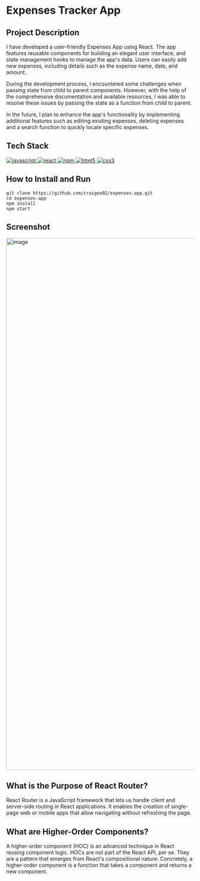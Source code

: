 # Expenses Tracker App

## Project Description

I have developed a user-friendly Expenses App using React. The app features reusable components for building an elegant user interface, and state management hooks to manage the app's data. Users can easily add new expenses, including details such as the expense name, date, and amount. 

During the development process, I encountered some challenges when passing state from child to parent components. However, with the help of the comprehensive documentation and available resources, I was able to resolve these issues by passing the state as a function from child to parent.

In the future, I plan to enhance the app's functionality by implementing additional features such as editing existing expenses, deleting expenses and a search function to quickly locate specific expenses.

## Tech Stack

<a href="https://www.javascript.com/"> <img src="https://icongr.am/devicon/javascript-original.svg?size=40&color=currentColor" alt="javascript"/> </a>
<a href="https://reactjs.org/"> <img src="https://icongr.am/devicon/react-original.svg?size=40&color=currentColor" alt="react"/> </a>
<a href="https://www.npmjs.com/"> <img src="https://icongr.am/devicon/npm-original-wordmark.svg?size=40&color=currentColor" alt="npm"/> </a>
<a href="https://www.w3schools.com/html/"> <img src="https://icongr.am/devicon/html5-original.svg?size=40&color=8000ff" alt="html5"/> </a>
<a href="https://www.w3schools.com/css/"> <img src="https://icongr.am/devicon/css3-original.svg?size=40&color=8000ff" alt="css3"/> </a>

## How to Install and Run

```
git clone https://github.com/craigea92/expenses-app.git
cd expenses-app
npm install
npm start
```

## Screenshot

<img width="1423" alt="image" src="https://user-images.githubusercontent.com/82875984/235946183-eaa710bd-bacc-48d4-bab2-1a95bcd2b95b.png">

## What is the Purpose of React Router?
React Router is a JavaScript framework that lets us handle client and server-side routing in React applications. It enables the creation of single-page web or mobile apps that allow navigating without refreshing the page.

## What are Higher-Order Components?
A higher-order component (HOC) is an advanced technique in React reusing component logic. HOCs are not part of the React API, per se. They are a pattern that emerges from React's compositional nature. Concretely, a higher-order component is a function that takes a component and returns a new component.